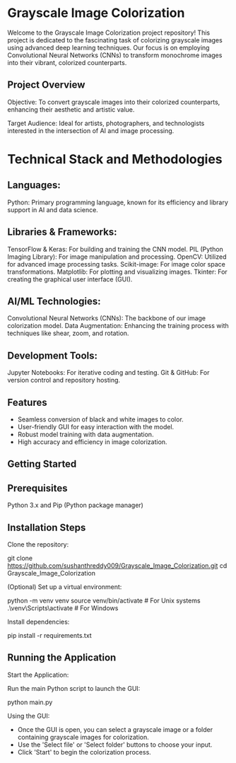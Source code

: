 # Grayscale Image Colorization

Welcome to the Grayscale Image Colorization project repository! This project is dedicated to the fascinating task of colorizing grayscale images using advanced deep learning techniques. Our focus is on employing Convolutional Neural Networks (CNNs) to transform monochrome images into their vibrant, colorized counterparts.

## Project Overview

Objective: To convert grayscale images into their colorized counterparts, enhancing their aesthetic and artistic value.

Target Audience: Ideal for artists, photographers, and technologists interested in the intersection of AI and image processing.

# Technical Stack and Methodologies

## Languages:

Python: Primary programming language, known for its efficiency and library support in AI and data science.

## Libraries & Frameworks:

TensorFlow & Keras: For building and training the CNN model.
PIL (Python Imaging Library): For image manipulation and processing.
OpenCV: Utilized for advanced image processing tasks.
Scikit-image: For image color space transformations.
Matplotlib: For plotting and visualizing images.
Tkinter: For creating the graphical user interface (GUI).

## AI/ML Technologies:
Convolutional Neural Networks (CNNs): The backbone of our image colorization model.
Data Augmentation: Enhancing the training process with techniques like shear, zoom, and rotation.

## Development Tools:

Jupyter Notebooks: For iterative coding and testing.
Git & GitHub: For version control and repository hosting.

## Features

- Seamless conversion of black and white images to color.
- User-friendly GUI for easy interaction with the model.
- Robust model training with data augmentation.
- High accuracy and efficiency in image colorization.

## Getting Started

## Prerequisites

Python 3.x and Pip (Python package manager)

## Installation Steps

Clone the repository:

git clone https://github.com/sushanthreddy009/Grayscale_Image_Colorization.git
cd Grayscale_Image_Colorization

(Optional) Set up a virtual environment:

python -m venv venv
source venv/bin/activate  # For Unix systems
.\venv\Scripts\activate   # For Windows

Install dependencies:

pip install -r requirements.txt

## Running the Application

Start the Application:

Run the main Python script to launch the GUI:

python main.py

Using the GUI:

- Once the GUI is open, you can select a grayscale image or a folder containing grayscale images for colorization.
- Use the 'Select file' or 'Select folder' buttons to choose your input.
- Click 'Start' to begin the colorization process.
